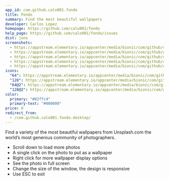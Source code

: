 ```yaml
---
app_id: com.github.calo001.fondo
title: Fondo
summary: Find the most beautiful wallpapers
developer: Carlos Lopez
homepage: https://github.com/calo001/fondo
help_page: https://github.com/calo001/fondo/issues
dist: juno
screenshots:
  - https://appstream.elementary.io/appcenter/media/bionic/com/github/calo001.fondo/1BB97751CF543864E87A86B5040942FF/screenshots/image-1_orig.png
  - https://appstream.elementary.io/appcenter/media/bionic/com/github/calo001.fondo/1BB97751CF543864E87A86B5040942FF/screenshots/image-2_orig.png
  - https://appstream.elementary.io/appcenter/media/bionic/com/github/calo001.fondo/1BB97751CF543864E87A86B5040942FF/screenshots/image-3_orig.png
  - https://appstream.elementary.io/appcenter/media/bionic/com/github/calo001.fondo/1BB97751CF543864E87A86B5040942FF/screenshots/image-4_orig.png
  - https://appstream.elementary.io/appcenter/media/bionic/com/github/calo001.fondo/1BB97751CF543864E87A86B5040942FF/screenshots/image-5_orig.png
icons:
  "64": https://appstream.elementary.io/appcenter/media/bionic/com/github/calo001.fondo/1BB97751CF543864E87A86B5040942FF/icons/64x64/com.github.calo001.fondo_com.github.calo001.fondo.png
  "128": https://appstream.elementary.io/appcenter/media/bionic/com/github/calo001.fondo/1BB97751CF543864E87A86B5040942FF/icons/128x128/com.github.calo001.fondo_com.github.calo001.fondo.png
  "64@2": https://appstream.elementary.io/appcenter/media/bionic/com/github/calo001.fondo/1BB97751CF543864E87A86B5040942FF/icons/64x64@2/com.github.calo001.fondo_com.github.calo001.fondo.png
  "128@2": https://appstream.elementary.io/appcenter/media/bionic/com/github/calo001.fondo/1BB97751CF543864E87A86B5040942FF/icons/128x128@2/com.github.calo001.fondo_com.github.calo001.fondo.png
color:
  primary: "#82ffc4"
  primary-text: "#000000"
price: 0
redirect_from:
  - /com.github.calo001.fondo.desktop/
---
```


<p>Find a variety of the most beautiful wallpapers from Unsplash.com the world’s most generous community of photographers.</p>
<ul>
  <li>Scroll down to load more photos</li>
  <li>A single click on the photo to put as a wallpaper</li>
  <li>Right click for more wallpaper display options</li>
  <li>See the photo in full screen</li>
  <li>Change the size of the window, the design is responsive</li>
  <li>Use ESC to exit</li>
</ul>